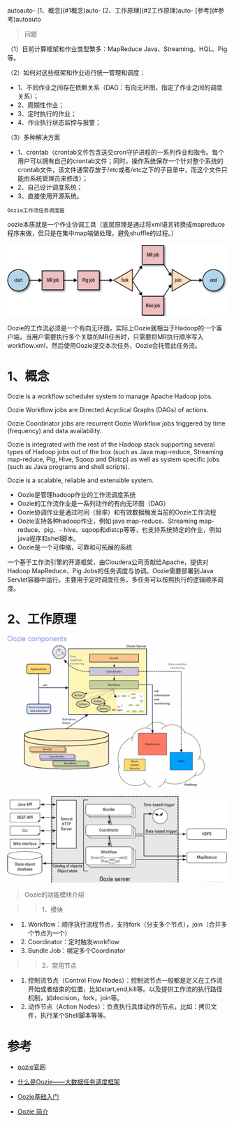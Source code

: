 
<!-- TOC -->autoauto- [1、概念](#1概念)auto- [2、工作原理](#2工作原理)auto- [参考](#参考)autoauto<!-- /TOC -->

> 问题

（1）目前计算框架和作业类型繁多：MapReduce Java、Streaming、HQL、Pig等。

（2）如何对这些框架和作业进行统一管理和调度：

- 1、不同作业之间存在依赖关系（DAG：有向无环图，指定了作业之间的调度关系）；
- 2、周期性作业；
- 3、定时执行的作业；
- 4、作业执行状态监控与报警；

（3）多种解决方案
- 1、crontab（crontab文件包含送交cron守护进程的一系列作业和指令。每个用户可以拥有自己的crontab文件；同时，操作系统保存一个针对整个系统的crontab文件，该文件通常存放于/etc或者/etc之下的子目录中，而这个文件只能由系统管理员来修改）；
- 2、自己设计调度系统；
- 3、直接使用开源系统。







`Oozie工作流任务调度器`

oozie本质就是一个作业协调工具（底层原理是通过将xml语言转换成mapreduce程序来做，但只是在集中map端做处理，避免shuffle的过程。）

![](../../pic/2020-09-15/2020-09-15-20-29-15.png)

Oozie的工作流必须是一个有向无环图，实际上Oozie就相当于Hadoop的一个客户端，当用户需要执行多个关联的MR任务时，只需要将MR执行顺序写入workflow.xml，然后使用Oozie提交本次任务，Oozie会托管此任务流。





# 1、概念

Oozie is a workflow scheduler system to manage Apache Hadoop jobs.

Oozie Workflow jobs are Directed Acyclical Graphs (DAGs) of actions.

Oozie Coordinator jobs are recurrent Oozie Workflow jobs triggered by time (frequency) and data availability.

Oozie is integrated with the rest of the Hadoop stack supporting several types of Hadoop jobs out of the box (such as Java map-reduce, Streaming map-reduce, Pig, Hive, Sqoop and Distcp) as well as system specific jobs (such as Java programs and shell scripts).

Oozie is a scalable, reliable and extensible system.


- Oozie是管理hadoop作业的工作流调度系统
- Oozie的工作流作业是一系列动作的有向无环图（DAG）
- Oozie协调作业是通过时间（频率）和有效数据触发当前的Oozie工作流程
- Oozie支持各种hadoop作业，例如:java map-reduce、Streaming map-reduce、pig、- hive、sqoop和distcp等等，也支持系统特定的作业，例如java程序和shell脚本。
- Oozie是一个可伸缩，可靠和可拓展的系统



一个基于工作流引擎的开源框架，由Cloudera公司贡献给Apache，提供对Hadoop MapReduce、Pig Jobs的任务调度与协调。Oozie需要部署到Java Servlet容器中运行。主要用于定时调度任务，多任务可以按照执行的逻辑顺序调度。


# 2、工作原理

![组件架构图](../../pic/2020-07-16/2020-07-16-22-10-38.png)



![](../../pic/2020-09-15/2020-09-15-20-23-56.png)







> Oozie的功能模块介绍

>> 1、模块

- 1) Workflow：顺序执行流程节点，支持fork（分支多个节点），join（合并多个节点为一个）
- 2) Coordinator：定时触发workflow
- 3) Bundle Job：绑定多个Coordinator

>> 2、常用节点

- 1) 控制流节点（Control Flow Nodes）：控制流节点一般都是定义在工作流开始或者结束的位置，比如start,end,kill等。以及提供工作流的执行路径机制，如decision，fork，join等。

- 2) 动作节点（Action  Nodes）：负责执行具体动作的节点，比如：拷贝文件，执行某个Shell脚本等等。



# 参考

- [oozie官网](https://oozie.apache.org/)

- [什么是Oozie——大数据任务调度框架](https://blog.csdn.net/TNTZS666/article/details/81915820)

- [Oozie基础入门](https://blog.csdn.net/weixin_39198774/article/details/79412726)

- [Oozie 简介](https://www.infoq.cn/article/introductionOozie)









































